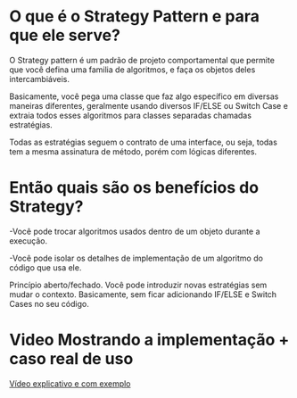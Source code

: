 # O que é o Strategy Pattern e para que ele serve?

O Strategy pattern é um padrão de projeto comportamental que permite que você defina uma familia de algoritmos, e faça os objetos deles intercambiáveis.

Basicamente, você pega uma classe que faz algo específico em diversas maneiras diferentes, geralmente usando diversos IF/ELSE ou Switch Case e extraia todos esses algoritmos para classes separadas chamadas estratégias.

Todas as estratégias seguem o contrato de uma interface, ou seja, todas tem a mesma assinatura de método, porém com lógicas diferentes.

# Então quais são os benefícios do Strategy?

<p>-Você pode trocar algoritmos usados dentro de um objeto durante a execução.</p>

<p>-Você pode isolar os detalhes de implementação de um algoritmo do código que usa ele.</p>

<p>Princípio aberto/fechado. Você pode introduzir novas estratégias sem mudar o contexto. Basicamente, sem ficar adicionando IF/ELSE e Switch Cases no seu código.</p>

# Video Mostrando a implementação + caso real de uso

<a href="https://www.linkedin.com/feed/update/urn:li:activity:7128025916349235202/" target="_blank">Vídeo explicativo e com exemplo<a/>
